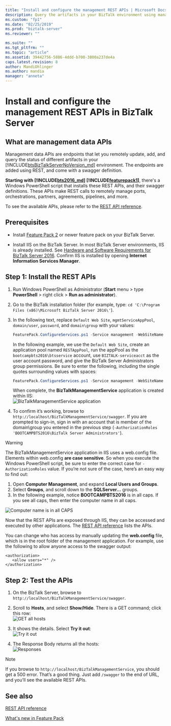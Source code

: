 ```yaml
---
title: "Install and configure the management REST APIs | Microsoft Docs"
description: Query the artifacts in your BizTalk environment using management data REST APIs with Feature Pack in BizTalk Server
ms.custom: "fp1"
ms.date: "02/25/2019"
ms.prod: "biztalk-server"
ms.reviewer: ""

ms.suite: ""
ms.tgt_pltfrm: ""
ms.topic: "article"
ms.assetid: 39442756-5886-4ddd-b700-3800a237de4a
caps.latest.revision: 8
author: MandiOhlinger
ms.author: mandia
manager: "anneta"
---
```

# Install and configure the management REST APIs in BizTalk Server

## What are management data APIs
Management data APIs are endpoints that let you remotely update, add, and query the status of different artifacts in your [!INCLUDE[btsBizTalkServerNoVersion_md](../includes/btsbiztalkservernoversion-md.md)] environment. The endpoints are added using REST, and come with a swagger definition. 

**Starting with [!INCLUDE[bts2016_md](../includes/bts2016-md.md)] [!INCLUDE[featurepack1](../includes/featurepack1.md)]**, there's a Windows PowerShell script that installs these REST APIs, and their swagger definitions. These APIs make REST calls to remotely manage ports, orchestrations, partners, agreements, pipelines, and more. 

To see the available APIs, please refer to the [REST API reference](https://docs.microsoft.com/rest/api/biztalk/?view=rest-biztalk-2016).

## Prerequisites
* Install [Feature Pack 2](https://aka.ms/bts2016fp2) or newer feature pack on your BizTalk Server.

* Install IIS on the BizTalk Server. In most BizTalk Server environments, IIS is already installed. See [Hardware and Software Requirements for BizTalk Server 2016](../install-and-config-guides/hardware-and-software-requirements-for-biztalk-server-2016.md). Confirm IIS is installed by opening **Internet Information Services Manager**.

## Step 1: Install the REST APIs

1. Run Windows PowerShell as Administrator (**Start** menu > type **PowerShell** > right click > **Run as administrator**). 
2. Go to the BizTalk installation folder (for example, type: `cd 'C:\Program Files (x86)\Microsoft BizTalk Server 2016\'`).
3. In the following text, replace `Default Web Site`, `mgmtServiceAppPool`, `domain/user`, `password`, and `domain\group` with your values:

    ```Powershell
    FeaturePack.ConfigureServices.ps1 -Service management -WebSiteName '<Default Web Site>' -ApplicationPool <mgmtServiceAppPool> -ApplicationPoolUser <domain>\<user> -ApplicationPoolUserPassword <password> -AuthorizationRoles '<domain>\<group>, <domain>\<group>'
    ```

    In the following example, we use the `Default Web Site`, create an application pool named `RESTAppPool`, run the appPool as the `bootcampbts2016\btsservice` account, use `BIZTALK-serviceacct` as the user account password, and give the BizTalk Server Administrators group permissions. Be sure to enter the following, including the single quotes surrounding values with spaces: 

    ```Powershell
    FeaturePack.ConfigureServices.ps1 -Service management -WebSiteName 'Default Web Site' -ApplicationPool RESTAppPool -ApplicationPoolUser bootcampbts2016\btsservice -ApplicationPoolUserPassword  BIZTALK-serviceacct -AuthorizationRoles 'BOOTCAMPBTS2016\BizTalk Server Administrators'
    ```

    When complete, the **BizTalkManagementService** application is created within IIS:  
    ![BizTalkManagementService application](../core/media/biztalkmanagementservice-apppool.png)

4. To confirm it’s working, browse to `http://localhost/BizTalkManagementService/swagger`. If you are prompted to sign-in, sign in with an account that is member of the domain\group you entered in the previous step (`-AuthorizationRoles 'BOOTCAMPBTS2016\BizTalk Server Administrators'`). 

> [!WARNING]
> The BizTalkManagementService application in IIS uses a web.config file. Elements within web.config **are case sensitive**. So when you execute the Windows PowerShell script, be sure to enter the correct case for `-AuthorizationRoles` value. If you’re not sure of the case, here’s an easy way to find out: 
> 
> 1. Open **Computer Management**, and expand **Local Users and Groups**.
> 2. Select **Groups**, and scroll down to the **SQLServer…** groups. 
> 3. In the following example, notice **BOOTCAMPBTS2016** is in all caps. If you see all caps, then enter the computer name in all caps. 
> 
> ![Computer name is in all CAPS](../core/media/groups-case.png)

Now that the REST APIs are exposed through IIS, they can be accessed and executed by other applications. The [REST API reference](https://docs.microsoft.com/rest/api/biztalk/?view=rest-biztalk-2016) lists the APIs.

You can change who has access by manually updating the **web.config** file, which is in the root folder of the management application. For example, use the following to allow anyone access to the swagger output: 

```
<authorization>
   <allow users="*" />
</authorization>
```

## Step 2: Test the APIs

1. On the BizTalk Server, browse to `http://localhost/BizTalkManagementService/swagger`.

2. Scroll to **Hosts**, and select **Show/Hide**. There is a GET command; click this row:  
![GET all hosts](../core/media/managment-rest-apis-hosts-get.png)

3. It shows the details. Select **Try it out**:  
![Try it out](../core/media/managment-rest-apis-hosts-tryitout.png)

4. The Response Body returns all the hosts:  
![Responses](../core/media/managment-rest-apis-hosts-response.png)

> [!NOTE]
> If you browse to `http://localhost/BizTalkManagementService`, you should get a 500 error. That’s a good thing. Just add `/swagger` to the end of URL, and you’ll see the available REST APIs. 


## See also

[REST API reference](https://docs.microsoft.com/rest/api/biztalk/?view=rest-biztalk-2016)

[What's new in Feature Pack](../install-and-config-guides/fp2016-what-s-new-and-installation.md)